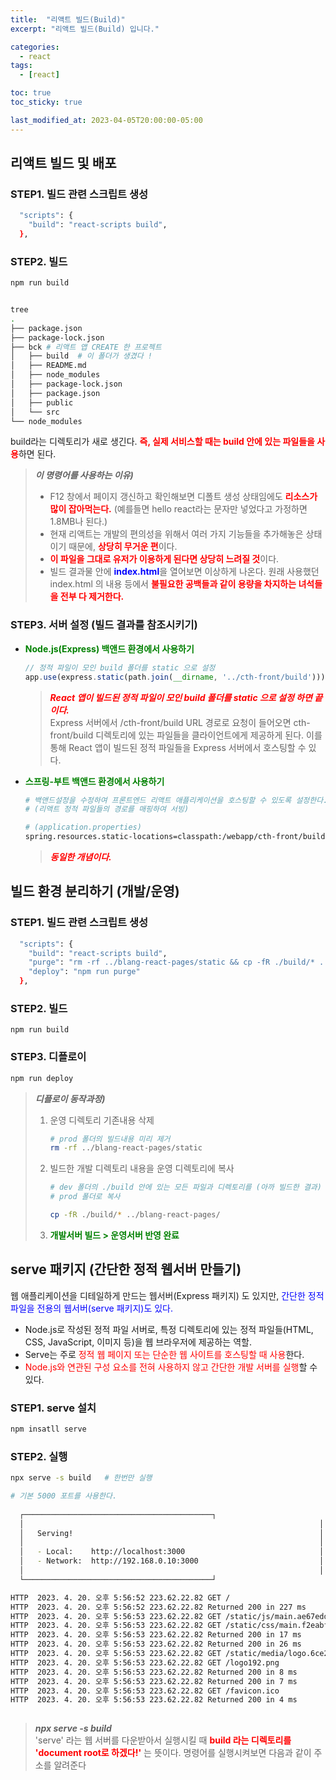 ```yaml
---
title:  "리액트 빌드(Build)"
excerpt: "리액트 빌드(Build) 입니다."

categories:
  - react
tags:
  - [react]

toc: true
toc_sticky: true

last_modified_at: 2023-04-05T20:00:00-05:00
---
```


## 리액트 빌드 및 배포

### STEP1. 빌드 관련 스크립트 생성
```bash
  "scripts": {
    "build": "react-scripts build",
  },

```

### STEP2. 빌드
```bash
npm run build


tree
.
├── package.json
├── package-lock.json
├── bck # 리액트 앱 CREATE 한 프로젝트
│   ├── build  # 이 폴더가 생겼다 ! 
│   ├── README.md
│   ├── node_modules
│   ├── package-lock.json
│   ├── package.json
│   ├── public
│   └── src
└── node_modules

```
  
build라는 디렉토리가 새로 생긴다. <span style="color:red"><b>즉, 실제 서비스할 때는 build 안에 있는 파일들을 사용</b></span>하면 된다. 
  
> ***이 명령어를 사용하는 이유)***  
>   - F12 창에서 페이지 갱신하고 확인해보면 디폴트 생성 상태임에도 <span style="color:red"><b>리소스가 많이 잡아먹는다.</b></span> (예를들면 hello react라는 문자만 넣었다고 가정하면 1.8MB나 된다.)
>  - 현재 리액트는 개발의 편의성을 위해서 여러 가지 기능들을 추가해놓은 상태이기 때문에, <span style="color:red"><b>상당히 무거운 편</b></span>이다. 
>  - <span style="color:red"><b>이 파일을 그대로 유저가 이용하게 된다면 상당히 느려질 것</b></span>이다.
>  - 빌드 결과물 안에 <span style="color:blue"><b>index.html</b></span>을 열어보면 이상하게 나온다. 원래 사용했던 index.html 의 내용 등에서 <span style="color:red"><b>불필요한 공백들과 같이 용량을 차지하는 녀석들을 전부 다 제거한다.</b></span>   


### STEP3. 서버 설정 (빌드 결과를 참조시키기)

- <span style="color:green"><b>Node.js(Express) 백앤드 환경에서 사용하기</b></span>  

    ```js  
    // 정적 파일이 모인 build 폴더를 static 으로 설정
    app.use(express.static(path.join(__dirname, '../cth-front/build')));
    
    ```  
    > <span style="color:red"><b><I>React 앱이 빌드된 정적 파일이 모인 build 폴더를 static 으로 설정 하면 끝이다.</I></b></span>  
    > Express 서버에서 /cth-front/build URL 경로로 요청이 들어오면 cth-front/build 디렉토리에 있는 파일들을 클라이언트에게 제공하게 된다. 이를 통해 React 앱이 빌드된 정적 파일들을 Express 서버에서 호스팅할 수 있다.

- <span style="color:green"><b>스프링-부트 백앤드 환경에서 사용하기</b></span>  
    
    ```bash
    # 백앤드설정을 수정하여 프론트엔드 리액트 애플리케이션을 호스팅할 수 있도록 설정한다.
    # (리액트 정적 파일들의 경로를 매핑하여 서빙)

    # (application.properties)
    spring.resources.static-locations=classpath:/webapp/cth-front/build/

    ```
    > <span style="color:red"><b><I>동일한 개념이다.</I></b></span>  


## 빌드 환경 분리하기 (개발/운영)
  
### STEP1. 빌드 관련 스크립트 생성
```bash
  "scripts": {
    "build": "react-scripts build",
    "purge": "rm -rf ../blang-react-pages/static && cp -fR ./build/* ../blang-react-pages/",
    "deploy": "npm run purge"
  },

```

### STEP2. 빌드
```
npm run build

```

### STEP3. 디플로이
```bash
npm run deploy

```

> ***디플로이 동작과정)***  
>   1. 운영 디렉토리 기존내용 삭제
> 
>       ```bash
>       # prod 폴더의 빌드내용 미리 제거
>       rm -rf ../blang-react-pages/static 
>  
>       ```
>   2. 빌드한 개발 디렉토리 내용을 운영 디렉토리에 복사
> 
>       ```bash
>       # dev 폴더의 ./build 안에 있는 모든 파일과 디렉토리를 (아까 빌드한 결과)
>       # prod 폴더로 복사
>
>       cp -fR ./build/* ../blang-react-pages/ 
>  
>       ```
>   3. <span style="color:green"><b>개발서버 빌드 > 운영서버 반영 완료</b></span>



## serve 패키지 (간단한 정적 웹서버 만들기)

웹 애플리케이션을 디테일하게 만드는 웹서버(Express 패키지) 도 있지만, <span style="color:blue">간단한 정적 파일을 전용의 웹서버(serve 패키지)도 있다.</b></span>  

- Node.js로 작성된 정적 파일 서버로, 특정 디렉토리에 있는 정적 파일들(HTML, CSS, JavaScript, 이미지 등)을 웹 브라우저에 제공하는 역할. 
- Serve는 주로 <span style="color:red">정적 웹 페이지 또는 단순한 웹 사이트를 호스팅할 때 사용</b></span>한다.
- <span style="color:red">Node.js와 연관된 구성 요소를 전혀 사용하지 않고 간단한 개발 서버를 실행</b></span>할 수 있다.


### STEP1. serve 설치
```bash
npm insatll serve

```

### STEP2. 실행
```bash
npx serve -s build   # 한번만 실행

# 기본 5000 포트를 사용한다.
 
  ┌──────────────────────────────────────────┐
  │                                                                  │
  │   Serving!                                                       │
  │                                                                  │
  │   - Local:    http://localhost:3000                              │
  │   - Network:  http://192.168.0.10:3000                           │
  │                                                                  │
  └──────────────────────────────────────────┘

HTTP  2023. 4. 20. 오후 5:56:52 223.62.22.82 GET /
HTTP  2023. 4. 20. 오후 5:56:52 223.62.22.82 Returned 200 in 227 ms
HTTP  2023. 4. 20. 오후 5:56:53 223.62.22.82 GET /static/js/main.ae67edd3.js
HTTP  2023. 4. 20. 오후 5:56:53 223.62.22.82 GET /static/css/main.f2eabf11.css
HTTP  2023. 4. 20. 오후 5:56:53 223.62.22.82 Returned 200 in 17 ms
HTTP  2023. 4. 20. 오후 5:56:53 223.62.22.82 Returned 200 in 26 ms
HTTP  2023. 4. 20. 오후 5:56:53 223.62.22.82 GET /static/media/logo.6ce24c58023cc2f8fd88fe9d219db6c6.svg
HTTP  2023. 4. 20. 오후 5:56:53 223.62.22.82 GET /logo192.png
HTTP  2023. 4. 20. 오후 5:56:53 223.62.22.82 Returned 200 in 8 ms
HTTP  2023. 4. 20. 오후 5:56:53 223.62.22.82 Returned 200 in 7 ms
HTTP  2023. 4. 20. 오후 5:56:53 223.62.22.82 GET /favicon.ico
HTTP  2023. 4. 20. 오후 5:56:53 223.62.22.82 Returned 200 in 4 ms
  
```
> ***npx serve -s build***  
> 'serve' 라는 웹 서버를 다운받아서 실행시킬 때 <span style="color:red"><b>build 라는 디렉토리를 'document root로 하겠다!'</b></span> 는 뜻이다.
> 명령어를 실행시켜보면 다음과 같이 주소를 알려준다



